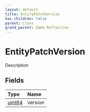 ```yaml
---
layout: default
title: EntityPatchVersion
has_children: false
parent: Class
grand_parent: Game Reflection
---
```

# EntityPatchVersion
Description 

## Fields

| Type | Name |
|:-------------|:--------------|
| [uint64](/docs/game-reflection/components/uint64) | version |

